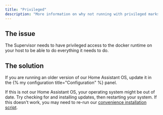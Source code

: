 ```yaml
---
title: "Privileged"
description: "More information on why not running with privileged marks the installation as unsupported."
---
```


## The issue

The Supervisor needs to have privileged access to the docker runtime on your host
to be able to do everything it needs to do.

## The solution

If you are running an older version of our Home Assistant OS, update it in the
{% my configuration title="Configuration" %} panel.

If this is not our Home Assistant OS, your operating system might be out of date. Try checking for and
installing updates, then restarting your system. If this doesn't work, you may need to re-run our
[convenience installation script](https://github.com/home-assistant/supervised-installer).
